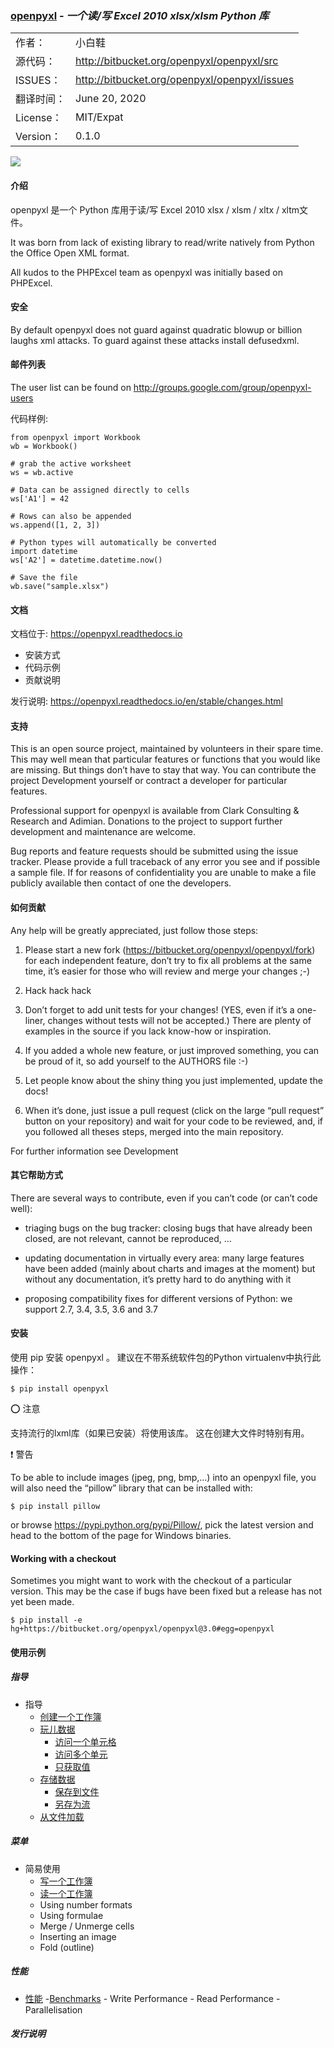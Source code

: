 ### [openpyxl]() - ***一个读/写 Excel 2010 xlsx/xlsm Python 库***


|||
|:-|:-|
|作者：|小白鞋|
|源代码：|http://bitbucket.org/openpyxl/openpyxl/src|
|ISSUES：|http://bitbucket.org/openpyxl/openpyxl/issues|
|翻译时间：|June 20, 2020|
|License：|MIT/Expat|
|Version：|0.1.0|



![](https://s3.amazonaws.com/assets.coveralls.io/badges/coveralls_95.svg)

#### 介绍

openpyxl 是一个 Python 库用于读/写 Excel 2010 xlsx / xlsm / xltx / xltm文件。

It was born from lack of existing library to read/write natively from Python the Office Open XML format.

All kudos to the PHPExcel team as openpyxl was initially based on PHPExcel.

#### 安全

By default openpyxl does not guard against quadratic blowup or billion laughs xml attacks. To guard against these attacks install defusedxml.

#### 邮件列表

The user list can be found on http://groups.google.com/group/openpyxl-users

代码样例:

```
from openpyxl import Workbook
wb = Workbook()

# grab the active worksheet
ws = wb.active

# Data can be assigned directly to cells
ws['A1'] = 42

# Rows can also be appended
ws.append([1, 2, 3])

# Python types will automatically be converted
import datetime
ws['A2'] = datetime.datetime.now()

# Save the file
wb.save("sample.xlsx")

```

#### 文档

文档位于: https://openpyxl.readthedocs.io

- 安装方式
- 代码示例
- 贡献说明

发行说明: https://openpyxl.readthedocs.io/en/stable/changes.html


#### 支持

This is an open source project, maintained by volunteers in their spare time. This may well mean that particular features or functions that you would like are missing. But things don’t have to stay that way. You can contribute the project Development yourself or contract a developer for particular features.

Professional support for openpyxl is available from Clark Consulting & Research and Adimian. Donations to the project to support further development and maintenance are welcome.

Bug reports and feature requests should be submitted using the issue tracker. Please provide a full traceback of any error you see and if possible a sample file. If for reasons of confidentiality you are unable to make a file publicly available then contact of one the developers.


#### 如何贡献

Any help will be greatly appreciated, just follow those steps:

1. Please start a new fork (https://bitbucket.org/openpyxl/openpyxl/fork) for each independent feature, don’t try to fix all problems at the same time, it’s easier for those who will review and merge your changes ;-)

2. Hack hack hack

3. Don’t forget to add unit tests for your changes! (YES, even if it’s a one-liner, changes without tests will not be accepted.) There are plenty of examples in the source if you lack know-how or inspiration.

4. If you added a whole new feature, or just improved something, you can be proud of it, so add yourself to the AUTHORS file :-)

5. Let people know about the shiny thing you just implemented, update the docs!

6. When it’s done, just issue a pull request (click on the large “pull request” button on your repository) and wait for your code to be reviewed, and, if you followed all theses steps, merged into the main repository.

For further information see Development

#### 其它帮助方式

There are several ways to contribute, even if you can’t code (or can’t code well):

- triaging bugs on the bug tracker: closing bugs that have already been closed, are not relevant, cannot be reproduced, …

- updating documentation in virtually every area: many large features have been added (mainly about charts and images at the moment) but without any documentation, it’s pretty hard to do anything with it

- proposing compatibility fixes for different versions of Python: we support 2.7, 3.4, 3.5, 3.6 and 3.7

#### 安装


使用 pip 安装 openpyxl 。 建议在不带系统软件包的Python virtualenv中执行此操作：

`$ pip install openpyxl`


:o: 注意

支持流行的lxml库（如果已安装）将使用该库。 这在创建大文件时特别有用。

:heavy_exclamation_mark: 警告

To be able to include images (jpeg, png, bmp,…) into an openpyxl file, you will also need the “pillow” library that can be installed with:

`$ pip install pillow`

or browse https://pypi.python.org/pypi/Pillow/, pick the latest version and head to the bottom of the page for Windows binaries.

#### Working with a checkout

Sometimes you might want to work with the checkout of a particular version. This may be the case if bugs have been fixed but a release has not yet been made.

`$ pip install -e hg+https://bitbucket.org/openpyxl/openpyxl@3.0#egg=openpyxl`

#### 使用示例

##### 指导

- 指导
	- [创建一个工作簿]()
	- [玩儿数据]()
		- [访问一个单元格]()
		- [访问多个单元]()
		- [只获取值]()
	- [存储数据]()
		- [保存到文件]()
		- [另存为流]()
	- [从文件加载]()

##### 菜单

- 简易使用
	- [写一个工作簿]()
	- [读一个工作簿]()
	- Using number formats
	- Using formulae
	- Merge / Unmerge cells
	- Inserting an image
	- Fold (outline)

##### 性能

- [性能]()
	-[Benchmarks]()
		- Write Performance
		- Read Performance
		- Parallelisation


##### 发行说明




